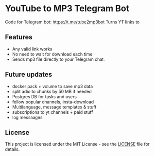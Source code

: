 # YouTube to MP3 Telegram Bot

Code for Telegram bot: https://t.me/tube2mp3bot
Turns YT links to 

## Features

- Any valid link works
- No need to wait for download each time
- Sends mp3 file directly to your Telegram chat.

## Future updates

- docker pack + volume to save mp3 data
- split adio to chunks by 50 MB if needed
- Postgres DB for tasks and users
- follow popular channels, insta-download
- Multilanguage, message templates & stuff
- subscriptions to yt channels + paid stuff
- log messaages

## License

This project is licensed under the MIT License - see the [LICENSE](LICENSE) file for details.